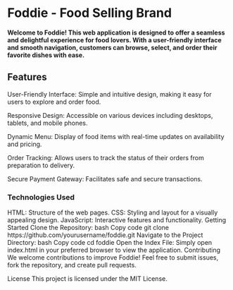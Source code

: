 <h1>Foddie - Food Selling Brand</h1>
<strong>Welcome to Foddie! This web application is designed to offer a seamless and delightful experience for food lovers. With a user-friendly interface and smooth navigation, customers can browse, select, and order their favorite dishes with ease.</strong>

<h2>Features</h2>
<P>User-Friendly Interface: Simple and intuitive design, making it easy for users to explore and order food.</P>
<P>Responsive Design: Accessible on various devices including desktops, tablets, and mobile phones.</P>
<P>Dynamic Menu: Display of food items with real-time updates on availability and pricing.</P>
<P>Order Tracking: Allows users to track the status of their orders from preparation to delivery.</P>
<P>Secure Payment Gateway: Facilitates safe and secure transactions.</P>
<h3>Technologies Used</h3>
HTML: Structure of the web pages.
CSS: Styling and layout for a visually appealing design.
JavaScript: Interactive features and functionality.
Getting Started
Clone the Repository:
bash
Copy code
git clone https://github.com/yourusername/foddie.git
Navigate to the Project Directory:
bash
Copy code
cd foddie
Open the Index File:
Simply open index.html in your preferred browser to view the application.
Contributing
We welcome contributions to improve Foddie! Feel free to submit issues, fork the repository, and create pull requests.

License
This project is licensed under the MIT License.
